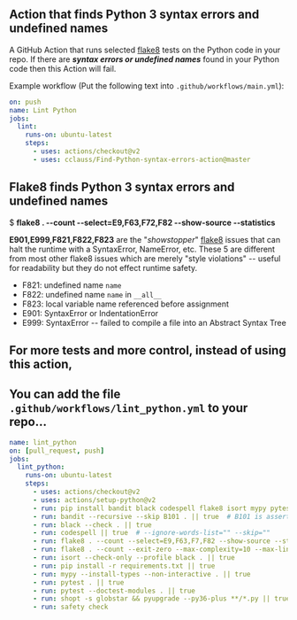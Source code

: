 ## Action that finds Python 3 syntax errors and undefined names 
A GitHub Action that runs selected [flake8](http://flake8.pycqa.org) tests on the Python code in your repo.
If there are ___syntax errors or undefined names___ found in your Python code then this Action will fail.

Example workflow (Put the following text into `.github/workflows/main.yml`):
```yaml
on: push
name: Lint Python
jobs:
  lint:
    runs-on: ubuntu-latest
    steps:
      - uses: actions/checkout@v2
      - uses: cclauss/Find-Python-syntax-errors-action@master
```
## Flake8 finds Python 3 syntax errors and undefined names
$ __flake8 . --count --select=E9,F63,F72,F82 --show-source --statistics__

__E901,E999,F821,F822,F823__ are the "_showstopper_" [flake8](http://flake8.pycqa.org) issues that can halt the runtime with a SyntaxError, NameError, etc. These 5 are different from most other flake8 issues which are merely "style violations" -- useful for readability but they do not effect runtime safety.
* F821: undefined name `name`
* F822: undefined name `name` in `__all__`
* F823: local variable name referenced before assignment
* E901: SyntaxError or IndentationError
* E999: SyntaxError -- failed to compile a file into an Abstract Syntax Tree

## For more tests and more control, instead of using this action,
## You can add the file `.github/workflows/lint_python.yml` to your repo...
```yaml
name: lint_python
on: [pull_request, push]
jobs:
  lint_python:
    runs-on: ubuntu-latest
    steps:
      - uses: actions/checkout@v2
      - uses: actions/setup-python@v2
      - run: pip install bandit black codespell flake8 isort mypy pytest pyupgrade safety
      - run: bandit --recursive --skip B101 . || true  # B101 is assert statements
      - run: black --check . || true
      - run: codespell || true  # --ignore-words-list="" --skip=""
      - run: flake8 . --count --select=E9,F63,F7,F82 --show-source --statistics
      - run: flake8 . --count --exit-zero --max-complexity=10 --max-line-length=88 --show-source --statistics
      - run: isort --check-only --profile black . || true
      - run: pip install -r requirements.txt || true
      - run: mypy --install-types --non-interactive . || true
      - run: pytest . || true
      - run: pytest --doctest-modules . || true
      - run: shopt -s globstar && pyupgrade --py36-plus **/*.py || true
      - run: safety check
```
